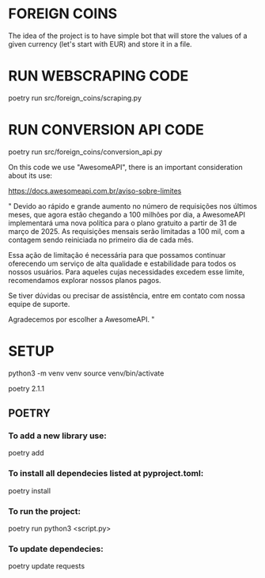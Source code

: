# FOREIGN COINS
The idea of the project is to have simple bot that will store the values of a given currency (let's start with EUR) and store it in a file.

# RUN WEBSCRAPING CODE
poetry run src/foreign_coins/scraping.py

# RUN CONVERSION API CODE
poetry run src/foreign_coins/conversion_api.py


On this code we use "AwesomeAPI", there is an important consideration about its use:


https://docs.awesomeapi.com.br/aviso-sobre-limites


"
Devido ao rápido e grande aumento no número de requisições nos últimos meses, que agora estão chegando a 100 milhões por dia, a AwesomeAPI implementará uma nova política para o plano gratuito a partir de 31 de março de 2025. As requisições mensais serão limitadas a 100 mil, com a contagem sendo reiniciada no primeiro dia de cada mês.

Essa ação de limitação é necessária para que possamos continuar oferecendo um serviço de alta qualidade e estabilidade para todos os nossos usuários. Para aqueles cujas necessidades excedem esse limite, recomendamos explorar nossos planos pagos.

Se tiver dúvidas ou precisar de assistência, entre em contato com nossa equipe de suporte.

Agradecemos por escolher a AwesomeAPI.
"

# SETUP
python3 -m venv venv
source venv/bin/activate

poetry 2.1.1

## POETRY
### To add a new library use:
poetry add <library>


### To install all dependecies listed at pyproject.toml:
poetry install


### To run the project:
poetry run python3 <script.py>


### To update dependecies:
poetry update requests